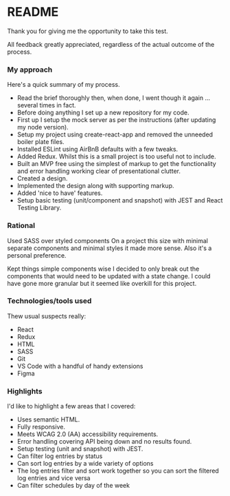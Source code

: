 # README #

Thank you for giving me the opportunity to take this test.

All feedback greatly appreciated, regardless of the actual outcome of the process.

### My approach ###

Here's a quick summary of my process.

* Read the brief thoroughly then, when done, I went though it again ... several times in fact.
* Before doing anything I set up a new repository for my code.
* First up I setup the mock server as per the instructions (after updating my node version).
* Setup my project using create-react-app and removed the unneeded boiler plate files.
* Installed ESLint using AirBnB defaults with a few tweaks.
* Added Redux. Whilst this is a small project is too useful not to include.
* Built an MVP free using the simplest of markup to get the functionality and error handling working clear of presentational clutter.
* Created a design.
* Implemented the design along with supporting markup.
* Added 'nice to have' features.
* Setup basic testing (unit/component and snapshot) with JEST and React Testing Library.

### Rational ###

Used SASS over styled components
On a project this size with minimal separate components and minimal styles it made more sense. Also it's a personal preference.

Kept things simple components wise
I decided to only break out the components that would need to be updated with a state change. I could have gone more granular but it seemed like overkill for this project.

### Technologies/tools used ###

Thew usual suspects really:

* React
* Redux
* HTML
* SASS
* Git
* VS Code with a handful of handy extensions
* Figma

### Highlights ###

I'd like to highlight a few areas that I covered:

* Uses semantic HTML.
* Fully responsive.
* Meets WCAG 2.0 (AA) accessibility requirements.
* Error handling covering API being down and no results found.
* Setup testing (unit and snapshot) with JEST.
* Can filter log entries by status
* Can sort log entries by a wide variety of options
* The log entries filter and sort work together so you can sort the filtered log entries and vice versa
* Can filter schedules by day of the week
